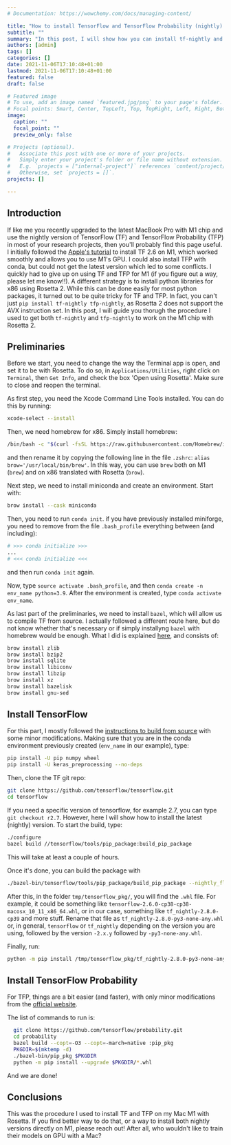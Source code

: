 ```yaml
---
# Documentation: https://wowchemy.com/docs/managing-content/

title: "How to install TensorFlow and TensorFlow Probability (nightly) on Mac M1 Pro with Rosetta"
subtitle: ""
summary: "In this post, I will show how you can install tf-nightly and tfp-nightly on your Mac M1 Pro with Rosetta"
authors: [admin]
tags: []
categories: []
date: 2021-11-06T17:10:48+01:00
lastmod: 2021-11-06T17:10:48+01:00
featured: false
draft: false

# Featured image
# To use, add an image named `featured.jpg/png` to your page's folder.
# Focal points: Smart, Center, TopLeft, Top, TopRight, Left, Right, BottomLeft, Bottom, BottomRight.
image:
  caption: ""
  focal_point: ""
  preview_only: false

# Projects (optional).
#   Associate this post with one or more of your projects.
#   Simply enter your project's folder or file name without extension.
#   E.g. `projects = ["internal-project"]` references `content/project/deep-learning/index.md`.
#   Otherwise, set `projects = []`.
projects: []

---
```


## Introduction

If like me you recently upgraded to the latest MacBook Pro with M1 chip and use the nightly version of TensorFlow (TF) and TensorFlow Probability (TFP) in most of your research projects, then you'll probably find this page useful. I initially followed the [Apple's tutorial](https://developer.apple.com/metal/tensorflow-plugin/) to install TF 2.6 on M1, which worked smoothly and allows you to use M1's GPU. I could also install TFP with conda, but could not get the latest version which led to some conflicts. I quickly had to give up on using TF and TFP for M1 (if you figure out a way, please let me know!!).
A different strategy is to install python libraries for x86 using Rosetta 2. While this can be done easily for most python packages, it turned out to be quite tricky for TF and TFP. In fact, you can't just `pip install tf-nightly tfp-nightly`, as Rosetta 2 does not support the AVX instruction set.
In this post, I will guide you thorugh the procedure I used to get both `tf-nightly` and `tfp-nightly` to work on the M1 chip with Rosetta 2.

## Preliminaries

Before we start, you need to change the way the Terminal app is open, and set it to be with Rosetta. To do so, in `Applications/Utilities`, right click on `Terminal`, then `Get Info`, and check the box 'Open using Rosetta'. Make sure to close and reopen the terminal.

As first step, you need the Xcode Command Line Tools installed. You can do this by running:

```bash
xcode-select --install
```

Then, we need homebrew for x86. Simply install homebrew:

```bash
/bin/bash -c "$(curl -fsSL https://raw.githubusercontent.com/Homebrew/install/HEAD/install.sh)"
```

and then rename it by copying the following line in the file `.zshrc`: `alias brow='/usr/local/bin/brew'`. In this way, you can use `brew` both on M1 (`brew`) and on x86 translated with Rosetta (`brow`).

Next step, we need to install miniconda and create an environment. Start with:

```bash
brow install --cask miniconda
```

Then, you need to run `conda init`. if you have previously installed miniforge, you need to remove from the file `.bash_profile` everything between (and including):

```bash
# >>> conda initialize >>>
...
# <<< conda initialize <<<
```

and then run `conda init` again.

Now, type `source activate .bash_profile`, and then `conda create -n env_name python=3.9`. After the environment is created, type `conda activate env_name`.

As last part of the preliminaries, we need to install `bazel`, which will allow us to compile TF from source. I actually followed a different route here, but do not know whether that's necessary or if simply installyng `bazel` with homebrew would be enough. What I did is explained [here](https://github.com/tensorflow/tensorflow/issues/46044#issuecomment-801349383), and consists of:

```bash
brow install zlib
brow install bzip2
brow install sqlite
brow install libiconv
brow install libzip
brow install xz
brow install bazelisk
brow install gnu-sed
```

## Install TensorFlow

For this part, I mostly followed the [instructions to build from source](https://www.tensorflow.org/install/source) with some minor modifications. Making sure that you are in the conda environment previously created (`env_name` in our example), type:

```bash
pip install -U pip numpy wheel
pip install -U keras_preprocessing --no-deps
```

Then, clone the TF git repo:

```bash
git clone https://github.com/tensorflow/tensorflow.git
cd tensorflow
```

If you need a specific version of tensorflow, for example 2.7, you can type `git checkout r2.7`. However, here I will show how to install the latest (nightly) version. To start the build, type:

```bash
./configure
bazel build //tensorflow/tools/pip_package:build_pip_package
```

This will take at least a couple of hours.

Once it's done, you can build the package with

```bash
./bazel-bin/tensorflow/tools/pip_package/build_pip_package --nightly_flag /tmp/tensorflow_pkg
```

After this, in the folder `tmp/tensorflow_pkg/`, you will find the `.whl` file. For example, it could be something like `tensorflow-2.6.0-cp38-cp38-macosx_10_11_x86_64.whl`, or in our case, something like `tf_nightly-2.8.0-cp39` and more stuff. Rename that file as `tf_nightly-2.8.0-py3-none-any.whl` or, in general, `tensorflow` or `tf_nightly` depending on the version you are using, followed by the version `-2.x.y` followed by `-py3-none-any.whl`.

Finally, run:

```bash
python -m pip install /tmp/tensorflow_pkg/tf_nightly-2.8.0-py3-none-any.whl
```
## Install TensorFlow Probability

For TFP, things are a bit easier (and faster), with only minor modifications from the [official website](https://www.tensorflow.org/probability/install).

The list of commands to run is:

```bash
  git clone https://github.com/tensorflow/probability.git
  cd probability
  bazel build --copt=-O3 --copt=-march=native :pip_pkg
  PKGDIR=$(mktemp -d)
  ./bazel-bin/pip_pkg $PKGDIR
  python -m pip install --upgrade $PKGDIR/*.whl
```

And we are done!


## Conclusions
This was the procedure I used to install TF and TFP on my Mac M1 with Rosetta. If you find better way to do that, or a way to install both nightly versions directly on M1, please reach out!
After all, who wouldn't like to train their models on GPU with a Mac?
